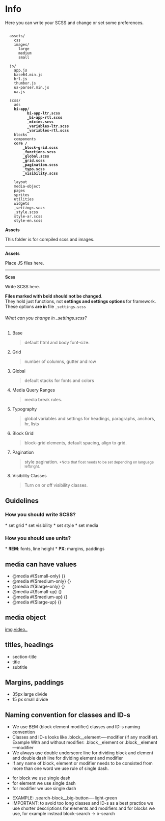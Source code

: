 Info
==========

Here you can write your SCSS and change or set some preferences.

<pre><code>
  assets/
    css
    images/
      large
      medium
      small

  js/
    app.js
    base64.min.js
    hrl.js
    thumbor.js
    ua-parser.min.js
    ua.js

  scss/
    ads
    <strong>bi-app/
          bi-app-ltr.scss
          _bi-app-rtl.scss
          _mixins.scss
          _variables-ltr.scss
          _variables-rtl.scss</strong>
    blocks
    components
    <strong>core /
        _block-grid.scss
        _functions.scss
        _global.scss
        _grid.scss
        _pagination.scss
        _typo.scss
        _visibility.scss
    </strong>
    layout
    media-object
    pages
    sprites
    utilities
    widgets
    <em>_settings.scss</em>
    _style.scss
    style-ar.scss
    style-en.scss
</code></pre>

<p><strong>Assets</strong></p>
This folder is for compiled scss and images. 

<hr>

<p><strong>Assets</strong></p>
Place JS files here. 

<hr>

<p><strong>Scss</strong></p>
Write SCSS here. 

<p><strong>Files marked with bold should not be changed. </strong><br>
  They hold just functions,  not <strong>settings and settings options </strong> for framework. <br>
  These options <strong>are in </strong> file <code>_settings.scss</code></p>

<h6>What can you change in  _settings.scss?</h6>

  <ol><li>Base <br>
  <blockquote>default html and body font-size. </blockquote>
  </li>
<li>Grid <br>
<blockquote>number of columns, gutter and row<blockquote></li>
 <li>Global<br>
  <blockquote>
    default stacks for fonts and colors 
</blockquote>
  </li>
<li>Media Query Ranges<br>
<blockquote>
media break rules.
</blockquote>
</li>
 <li>Typography
<blockquote>
global variables and settings for headings, paragraphs, anchors, hr, lists
</blockquote>
 </li>
 <li>Block Grid<br>
<blockquote>
block-grid elements, default spacing, align to grid.
</blockquote>
 </li>
<li>Pagination<br>
<blockquote>
  style pagination. <small>*Note that float needs to be set depending on language left/right.</small>
<blockquote>
</li>
<li> Visibility Classes<br>
<blockquote>
  Turn on or off visibility classes.
</blockquote>
</li>
</ol>

<h2>Guidelines</h2>

<h3>How you should write SCSS?</h3>
* set grid
* set visibility
* set style
* set media 

<h3>How you should use units?</h3>
* <strong>REM</strong>: fonts, line height
* <strong>PX</strong>: margins, paddings



## media can have values
* @media #{$small-only} {}
* @media #{$medium-only} {}
* @media #{$large-only} {}
* @media #{$small-up} {}
* @media #{$medium-up} {}
* @media #{$large-up} {}

## media object 
  <article class="media-small review">
    <div class="media-small__item"> <a href="#">img,video..</a> </div>
       <div class="media-small__body "></div>
  </article>

## titles, headings
* section-title
* title
* subtitle

## Margins, paddings
* 35px large divide
* 15 px small divide

## Naming convention for classes and ID-s
* We use BEM (block element modifier) classes and ID-s naming convention
* Classes and ID-s looks like  .block__element—-modifier (if any modifier). Example With and without modifier:  .block__element or .block__element—modifier
* We always use double underscore line for dividing block and element  and double dash line for dividing element and modifier
* If any name of block, element or modifier needs to be consisted from more than one word we use rule of single dash.
- for block we use single dash
- for element we use single dash
- for modifier we use single dash
* EXAMPLE: .search-block__big-button—-light-green
* IMPORTANT: to avoid too long classes and ID-s as a best practice we use shorter descriptions for elements and modifiers and for blocks we use, for example instead block-search -> b-search